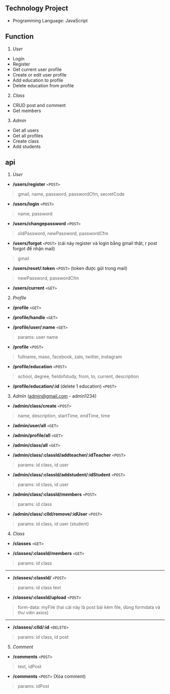 ## Technology Project
- Programming Language: JavaScript
## Function
1. *User*
- Login
- Register
- Get current user profile
- Create or edit user profile
- Add education to profile
- Delete education from profile
2. *Class*
- CRUD post and comment
- Get members
3. *Admin*
- Get all users
- Get all profiles
- Create class
- Add students

## api
1. *User*
- **/users/register**  `<POST>`
>gmail, name, password, passwordCfm, secretCode

- **/users/login**  `<POST>`
>name, password

- **/users/changepassword**  `<POST>`
>oldPassword, newPassword, passwordCfm

- **/users/forgot**  `<POST>` (cái này register và login bằng gmail thật, r post forgot để nhận mail)
>gmail

- **/users/reset/:token**  `<POST>` (token được gửi trong mail)
>newPassword, passwordCfm
- **/users/current**  `<GET>`

2. *Profile*
- **/profile**  `<GET>`

- **/profile/handle** `<GET>`

- **/profile/user/:name**  `<GET>`
>params: user name
- **/profile**  `<POST>`
>fullname, maso, facebook, zalo, twitter, instagram

- **/profile/education**  `<POST>`
>school, degree, fieldofstudy, from, to, current, description

- **/profile/education/:id** (delete 1 education) `<POST>`

3. *Admin* (admin@gmail.com - admin1234)
- **/admin/class/create**  `<POST>`
>name, description, startTime, endTime, time

- **/admin/user/all**  `<GET>`

- **/admin/profile/all**  `<GET>`

- **/admin/class/all**  `<GET>`

- **/admin/class/:classId/addteacher/:idTeacher**  `<POST>`
>params: id class, id user

- **/admin/class/:classId/addstudent/:idStudent**  `<POST>`
>params: id class, id user

- **/admin/class/:classId/members** `<POST>`
>params: id class

- **/admin/class/:clId/remove/:idUser** `<POST>`
>params: id class, id user (student)

4. *Class*  
- **/classes**  `<GET>`

- **/classes/:classId/members**  `<GET>`
>params: id class

---
- **/classes/:classId/** `<POST>`
>params: id class
>text
- **/classes/:classId/upload** `<POST>`
>form-data: myFile
(hai cái này là post bài kèm file, dùng formdata và thư viên axios)
---
- **/classes/:clId/:id** `<DELETE>`
>params: id class, id post

5. *Comment*
- **/comments** `<POST>`
>text, idPost
- **/comments** `<POST>` (Xóa comment)
>params: idPost
